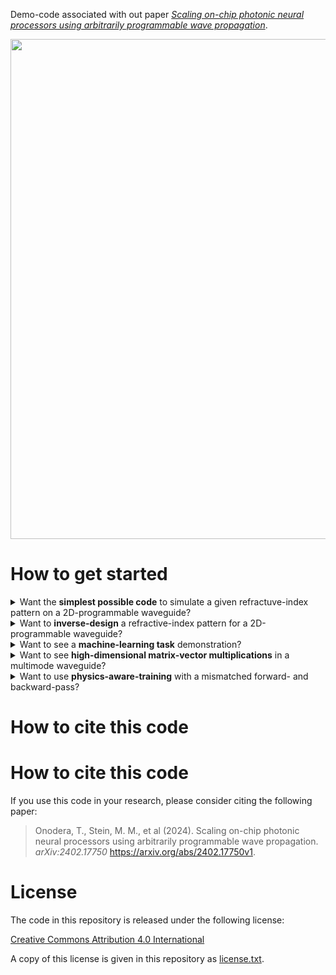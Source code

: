 Demo-code associated with out paper *[Scaling on-chip photonic neural processors using arbitrarily programmable wave propagation](https://github.com/ms3452/2D-waveguide-demo-code?tab=readme-ov-file#how-to-cite-this-code-1)*.
<p align="center">
<img src="https://github.com/user-attachments/assets/5a1bd570-0beb-4959-837f-6a1d0b965d23" width="800">
</p>

# How to get started

<details>
<summary>Want the <b>simplest possible code</b> to simulate a given refractuve-index pattern on a 2D-programmable waveguide?</summary>
  
  > Notebook 1 contains code that manually sets up the refractive-index distribution of a Y-splitter and simulates beam propagation through it.
</details>

<details>
<summary>Want to <b>inverse-design</b> a refractive-index pattern for a 2D-programmable waveguide?</summary>
  
  > Notebook 2 contains a minimal inverse-design example that automatically calculates a refractive-index distribution for a mode converter from Gaussian beams to Hermite-Gauss modes.
</details>

<details>
<summary>Want to see a <b>machine-learning task</b> demonstration?</summary>
  
  > Notebook 3 walks through MNIST classification with a 2D-programmable waveguide.
</details>

<details>
<summary>Want to see <b>high-dimensional matrix-vector multiplications</b> in a multimode waveguide?</summary>
  
  > Notebook 4 introduces an additional step-index multimode waveguide as a background refractive index and shows mode conversion in the waveguide with a manually defined refractive-index distribution. Notebook 5 calculates a refractive-index distribution that, embedded in a multimode waveguide, performs a desired 100x100-dimensional unitary transformation.
</details>

<details>
<summary>Want to use <b>physics-aware-training</b> with a mismatched forward- and backward-pass?</summary>
  
  > Notebook 6 contains a minimal inverse-design example with a mismatched forward- and backward-pass, similar to what we used in the optical experiments with the 2D-programmable waveguide.
</details>


<!--
Want the **simplest possible code** to simulate a given refractuve-index pattern on a 2D-programmable waveguide? 
> Notebook 1 contains code that manually sets up the refractive-index distribution of a Y-splitter and simulates beam propagation through it.

Want to **inverse-design** a refractive-index pattern for a 2D-programmable waveguide? 
> Notebook 2 contains a minimal inverse-design example that automatically calculates a refractive-index distribution for a mode converter from Gaussian beams to Hermite-Gauss modes.


Want to see a **machine-learning task** demonstration? 
> Notebook 3 walks through MNIST classification with a 2D-programmable waveguide.


Want to see **high-dimensional matrix-vector multiplications** in a multimode waveguide?
> Notebook 4 introduces an additional step-index multimode waveguide as a background refractive index and shows mode conversion in the waveguide with a manually defined refractive-index distribution. Notebook 5 calculates a refractive-index distribution that, embedded in a multimode waveguide, performs a desired 100x100-dimensional unitary transformation.


Want to use **physics-aware-training** with a mismatched forward- and backward-pass?
> Notebook 6 contains a minimal inverse-design example with a mismatched forward- and backward-pass, similar to what we used in the optical experiments with the 2D-programmable waveguide.
-->

# How to cite this code

<!--
## Notebook 1--Simulating a simple Y-splitter

This notebook contains code that manually sets up a refractive-index distribution of a Y-splitter and simulates beam propagation through it.
<img src="https://github.com/user-attachments/assets/2fcf1d2f-ea93-4618-ad84-63733a553a79" width="600">

## Notebook 2--Minimal example of inverse-design
This notebook contains a minimal inverse-design example that automatically calculates a refractive-index distribution for a mode converter from Gaussian beams to Hermite-Gauss modes.

## Notebook 3--MNIST classification
This notebook calculates a refractive-index distribution for MNIST classification with a 2D-programmable waveguide.
<img src="https://github.com/user-attachments/assets/5a1bd570-0beb-4959-837f-6a1d0b965d23" width="900">

## Notebook 4--Mode conversion in a multimode waveguide
This notebook introduces an additional step-index multimode waveguide as a background refractive index and shows mode conversion in the waveguide with a manually defined refractive-index distribution.

## Notebook 5--Matrix-vector-multiplication in a multimode waveguide
This notebook calculates a refractive-index distribution that, embedded in a multimode waveguide, performs a desired 100x100-dimensional unitary transformation.
<img width="700" alt="MVM" src="https://github.com/user-attachments/assets/32735e82-eb4f-470c-8c75-efa1e1427744" />

## Notebook 6--Minimal example of mismatched forward-backward pass
This notebook contains a minimal inverse-design example with a mismatched forward- and backward-pass, similar to what we used in the optical experiments with the 2D-programmable waveguide.

## What happens under the hood?
<img width="700" alt="code_overview" src="https://github.com/user-attachments/assets/6b984905-5796-46fd-ba28-911f998324ac" />
-->

# How to cite this code

If you use this code in your research, please consider citing the following paper:

> Onodera, T., Stein, M. M., et al (2024). Scaling on-chip photonic neural processors using arbitrarily programmable wave propagation. *arXiv:2402.17750* https://arxiv.org/abs/2402.17750v1.

# License

The code in this repository is released under the following license:

[Creative Commons Attribution 4.0 International](https://creativecommons.org/licenses/by/4.0/)

A copy of this license is given in this repository as [license.txt](https://github.com/ms3452/2D-waveguide-demo-code/blob/main/license.txt).
